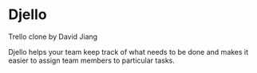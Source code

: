 # Djello

Trello clone by David Jiang

Djello helps your team keep track of what needs to be done and makes it easier to assign team members to particular tasks. 
